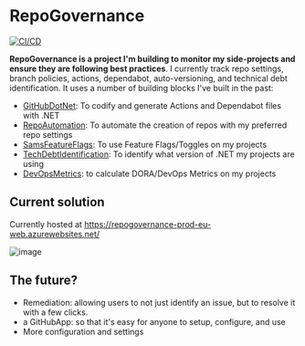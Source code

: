 # RepoGovernance
[![CI/CD](https://github.com/samsmithnz/RepoGovernance/actions/workflows/workflow.yml/badge.svg)](https://github.com/samsmithnz/RepoGovernance/actions/workflows/workflow.yml)

**RepoGovernance is a project I'm building to monitor my side-projects and ensure they are following best practices**. I currently track repo settings, branch policies, actions, dependabot, auto-versioning, and technical debt identification. It uses a number of building blocks I've built in the past:
- [GitHubDotNet](https://github.com/samsmithnz/GitHubActionsDotNet): To codify and generate Actions and Dependabot files with .NET
- [RepoAutomation](https://github.com/samsmithnz/RepoAutomation): To automate the creation of repos with my preferred repo settings
- [SamsFeatureFlags](https://github.com/samsmithnz/SamsFeatureFlags): To use Feature Flags/Toggles on my projects
- [TechDebtIdentification](https://github.com/samsmithnz/TechDebtIdentification): To identify what version of .NET my projects are using
- [DevOpsMetrics](https://github.com/samsmithnz/DevOpsMetrics): to calculate DORA/DevOps Metrics on my projects

## Current solution
Currently hosted at https://repogovernance-prod-eu-web.azurewebsites.net/

![image](https://user-images.githubusercontent.com/8389039/160221982-2ff1a2c8-4a6f-4be6-a677-378cfeb6746a.png)


## The future?
- Remediation: allowing users to not just identify an issue, but to resolve it with a few clicks. 
- a GitHubApp: so that it's easy for anyone to setup, configure, and use
- More configuration and settings
